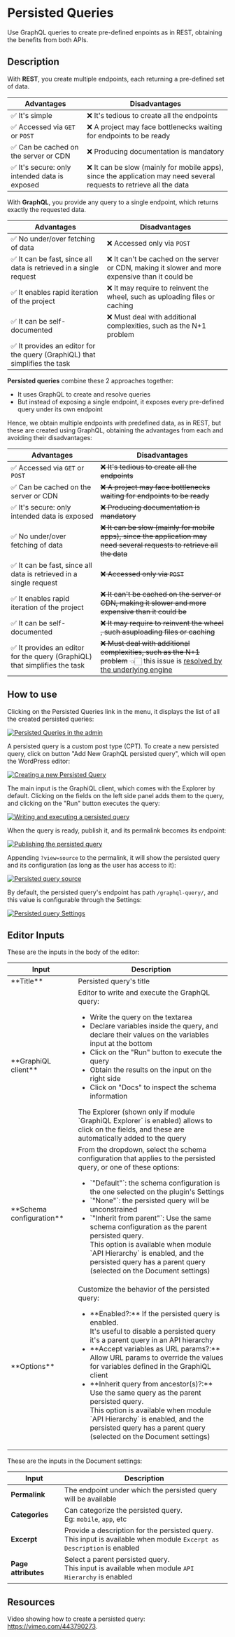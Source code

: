 # Persisted Queries

Use GraphQL queries to create pre-defined enpoints as in REST, obtaining the benefits from both APIs.

## Description

With **REST**, you create multiple endpoints, each returning a pre-defined set of data.

| Advantages | Disadvantages |
| --- | --- |
| ✅ It's simple | ❌ It's tedious to create all the endpoints |
| ✅ Accessed via `GET` or `POST` | ❌ A project may face bottlenecks waiting for endpoints to be ready |
| ✅ Can be cached on the server or CDN | ❌ Producing documentation is mandatory |
| ✅ It's secure: only intended data is exposed | ❌ It can be slow (mainly for mobile apps), since the application may need several requests to retrieve all the data |

With **GraphQL**, you provide any query to a single endpoint, which returns exactly the requested data.

| Advantages | Disadvantages |
| --- | --- |
| ✅ No under/over fetching of data | ❌ Accessed only via `POST` |
| ✅ It can be fast, since all data is retrieved in a single request | ❌ It can't be cached on the server or CDN, making it slower and more expensive than it could be |
| ✅ It enables rapid iteration of the project | ❌ It may require to reinvent the wheel, such as uploading files or caching |
| ✅ It can be self-documented | ❌ Must deal with additional complexities, such as the N+1 problem |
| ✅ It provides an editor for the query (GraphiQL) that simplifies the task | &nbsp; |

**Persisted queries** combine these 2 approaches together:

- It uses GraphQL to create and resolve queries
- But instead of exposing a single endpoint, it exposes every pre-defined query under its own endpoint

Hence, we obtain multiple endpoints with predefined data, as in REST, but these are created using GraphQL, obtaining the advantages from each and avoiding their disadvantages:

| Advantages | Disadvantages |
| --- | --- |
| ✅ Accessed via `GET` or `POST` | ~~❌ It's tedious to create all the endpoints~~ |
| ✅ Can be cached on the server or CDN | ~~❌ A project may face bottlenecks waiting for endpoints to be ready~~ |
| ✅ It's secure: only intended data is exposed | ~~❌ Producing documentation is mandatory~~ |
| ✅ No under/over fetching of data | ~~❌ It can be slow (mainly for mobile apps), since the application may need several requests to retrieve all the data~~ |
| ✅ It can be fast, since all data is retrieved in a single request | ~~❌ Accessed only via `POST`~~ |
| ✅ It enables rapid iteration of the project | ~~❌ It can't be cached on the server or CDN, making it slower and more expensive than it could be~~ |
| ✅ It can be self-documented | ~~❌ It may require to reinvent the wheel , such asuploading files or caching~~ |
| ✅ It provides an editor for the query (GraphiQL) that simplifies the task | ~~❌ Must deal with additional complexities, such as the N+1 problem~~ 👈🏻 this issue is [resolved by the underlying engine](https://graphql-by-pop.com/docs/architecture/suppressing-n-plus-one-problem.html) |

## How to use

Clicking on the Persisted Queries link in the menu, it displays the list of all the created persisted queries:

<a href="../../images/persisted-queries-page.png" target="_blank">![Persisted Queries in the admin](../../images/persisted-queries-page.png)</a>

A persisted query is a custom post type (CPT). To create a new persisted query, click on button "Add New GraphQL persisted query", which will open the WordPress editor:

<a href="../../images/new-persisted-query.png" target="_blank">![Creating a new Persisted Query](../../images/new-persisted-query.png)</a>

The main input is the GraphiQL client, which comes with the Explorer by default. Clicking on the fields on the left side panel adds them to the query, and clicking on the "Run" button executes the query:

<a href="../../images/graphiql-explorer.gif" target="_blank">![Writing and executing a persisted query](../../images/graphiql-explorer.gif)</a>

When the query is ready, publish it, and its permalink becomes its endpoint:

<a href="../../images/publishing-persisted-query.gif" target="_blank">![Publishing the persisted query](../../images/publishing-persisted-query.gif)</a>

Appending `?view=source` to the permalink, it will show the persisted query and its configuration (as long as the user has access to it):

<a href="../../images/persisted-query-source.png" target="_blank">![Persisted query source](../../images/persisted-query-source.png)</a>

By default, the persisted query's endpoint has path `/graphql-query/`, and this value is configurable through the Settings:

<a href="../../images/settings-persisted-queries.png" target="_blank">![Persisted query Settings](../../images/settings-persisted-queries.png)</a>

## Editor Inputs

These are the inputs in the body of the editor:

<table markdown="1">
<thead>
<tr>
    <th>Input</th>
    <th>Description</th>
</tr>
</thead>
<tbody>
<tr>
  <td>**Title**</td>
  <td>Persisted query's title</td>
</tr>
<tr>
  <td>**GraphiQL client**</td>
  <td>Editor to write and execute the GraphQL query: <ul markdown="1"><li>Write the query on the textarea</li><li>Declare variables inside the query, and declare their values on the variables input at the bottom</li><li>Click on the "Run" button to execute the query</li><li>Obtain the results on the input on the right side</li><li>Click on "Docs" to inspect the schema information</li></ul>The Explorer (shown only if module `GraphiQL Explorer` is enabled) allows to click on the fields, and these are automatically added to the query</td>
</tr>
<tr>
  <td>**Schema configuration**</td>
  <td>From the dropdown, select the schema configuration that applies to the persisted query, or one of these options: <ul markdown="1"><li>`"Default"`: the schema configuration is the one selected on the plugin's Settings</li><li>`"None"`: the persisted query will be unconstrained</li><li>`"Inherit from parent"`: Use the same schema configuration as the parent persisted query.<br/>This option is available when module `API Hierarchy` is enabled, and the persisted query has a parent query (selected on the Document settings)</li></ul></td>
</tr>
<tr>
  <td>**Options**</td>
  <td>Customize the behavior of the persisted query: <ul markdown="1"><li>**Enabled?:** If the persisted query is enabled.<br/>It's useful to disable a persisted query it's a parent query in an API hierarchy</li><li>**Accept variables as URL params?:** Allow URL params to override the values for variables defined in the GraphiQL client</li><li>**Inherit query from ancestor(s)?:** Use the same query as the parent persisted query.<br/>This option is available when module `API Hierarchy` is enabled, and the persisted query has a parent query (selected on the Document settings)</li></ul></td>
</tr>
</tbody>
</table>

These are the inputs in the Document settings:

| Input | Description | 
| --- | --- |
| **Permalink** | The endpoint under which the persisted query will be available |
| **Categories** | Can categorize the persisted query.<br/>Eg: `mobile`, `app`, etc |
| **Excerpt** | Provide a description for the persisted query.<br/>This input is available when module `Excerpt as Description` is enabled |
| **Page attributes** | Select a parent persisted query.<br/>This input is available when module `API Hierarchy` is enabled |

<!-- ## Settings

| Option | Description | 
| --- | --- |
| **Base path** | The base path for the custom endpoint URL. It defaults to `graphql-query` | -->

## Resources

Video showing how to create a persisted query: <https://vimeo.com/443790273>.
